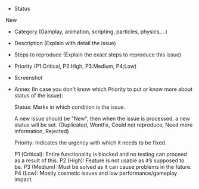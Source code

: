 - Status

New

- Category (Gamplay, animation, scripting, particles, physics,...)



- Description (Explain with detail the issue)



- Steps to reproduce (Explain the exact steps to reproduce this issue)



- Priority (P1:Critical, P2:High, P3:Medium, P4;Low)



- Screenshot



- Annex (In case you don't know which Priority to put or know more about status of the issue):

  Status: Marks in which condition is the issue.
  
  A new issue should be "New", then when the issue is processed, a new status will be set. (Duplicated, Wontfix, Could not reproduce, Need more information, Rejected)
  
  Priority: Indicates the urgency with which it needs to be fixed.
  
    P1 (Critical): Entire functionality is blocked and no testing can proceed as a result of this.
    P2 (High): Feature is not usable as it’s supposed to be.
    P3 (Medium): Must be solved as it can cause problems in the future.
    P4 (Low): Mostly cosmetic issues and low performance/gameplay impact.
